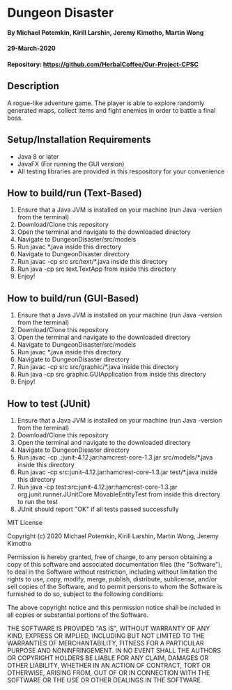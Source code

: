 # Dungeon Disaster
#### By **Michael Potemkin, Kirill Larshin, Jeremy Kimotho, Martin Wong**
#### 29-March-2020
#### Repository: https://github.com/HerbalCoffee/Our-Project-CPSC
## Description
A rogue-like adventure game. The player is able to explore randomly generated maps, collect items and fight enemies in order to battle a final boss.
## Setup/Installation Requirements
* Java 8 or later
* JavaFX (For running the GUI version)
* All testing libraries are provided in this respository for your convenience
## How to build/run (Text-Based)
1. Ensure that a Java JVM is installed on your machine (run Java -version from the terminal)
2. Download/Clone this repository
3. Open the terminal and navigate to the downloaded directory
4. Navigate to DungeonDisaster/src/models
5. Run javac *.java inside this directory
6. Navigate to DungeonDisaster directory
7. Run javac -cp src src/text/*.java inside this directory
8. Run java -cp src text.TextApp from inside this directory
9. Enjoy!
## How to build/run (GUI-Based)
1. Ensure that a Java JVM is installed on your machine (run Java -version from the terminal)
2. Download/Clone this repository
3. Open the terminal and navigate to the downloaded directory
4. Navigate to DungeonDisaster/src/models
5. Run javac *.java inside this directory
6. Navigate to DungeonDisaster directory
7. Run javac -cp src src/graphic/*.java inside this directory
8. Run java -cp src graphic.GUIApplication from inside this directory
9. Enjoy!
## How to test (JUnit)
1. Ensure that a Java JVM is installed on your machine (run Java -version from the terminal)
2. Download/Clone this repository
3. Open the terminal and navigate to the downloaded directory
4. Navigate to DungeonDisaster directory
5. Run javac -cp .:junit-4.12.jar:hamcrest-core-1.3.jar src/models/*.java inside this directory
6. Run javac -cp src:junit-4.12.jar:hamcrest-core-1.3.jar test/*.java inside this directory
7. Run java -cp test:src:junit-4.12.jar:hamcrest-core-1.3.jar org.junit.runner.JUnitCore MovableEntityTest from inside this directory to run the test
8. JUnit should report "OK" if all tests passed successfully

MIT License

Copyright (c) 2020 Michael Potemkin, Kirill Larshin, Martin Wong, Jeremy Kimotho

Permission is hereby granted, free of charge, to any person obtaining a copy of this software and associated documentation files (the "Software"), to deal in the Software without restriction, including without limitation the rights to use, copy, modify, merge, publish, distribute, sublicense, and/or sell copies of the Software, and to permit persons to whom the Software is furnished to do so, subject to the following conditions:

The above copyright notice and this permission notice shall be included in all copies or substantial portions of the Software.

THE SOFTWARE IS PROVIDED "AS IS", WITHOUT WARRANTY OF ANY KIND, EXPRESS OR IMPLIED, INCLUDING BUT NOT LIMITED TO THE WARRANTIES OF MERCHANTABILITY, FITNESS FOR A PARTICULAR PURPOSE AND NONINFRINGEMENT. IN NO EVENT SHALL THE AUTHORS OR COPYRIGHT HOLDERS BE LIABLE FOR ANY CLAIM, DAMAGES OR OTHER LIABILITY, WHETHER IN AN ACTION OF CONTRACT, TORT OR OTHERWISE, ARISING FROM, OUT OF OR IN CONNECTION WITH THE SOFTWARE OR THE USE OR OTHER DEALINGS IN THE SOFTWARE.
